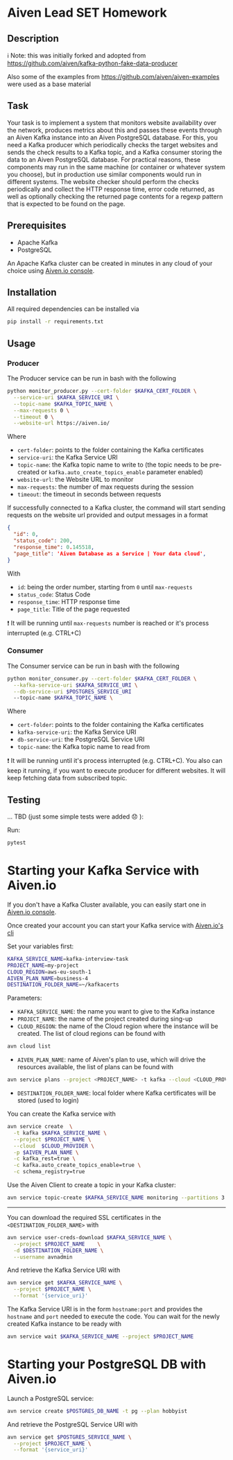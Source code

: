 # Aiven Lead SET Homework

## Description

ℹ️ Note: this was initially forked and adopted from https://github.com/aiven/kafka-python-fake-data-producer

Also some of the examples from https://github.com/aiven/aiven-examples were used as a base material

## Task

Your task is to implement a system that monitors website availability over the network, produces metrics about this and passes these events through an Aiven Kafka instance into an Aiven PostgreSQL database.
For this, you need a Kafka producer which periodically checks the target websites and sends the check results to a Kafka topic, and a Kafka consumer storing the data to an Aiven PostgreSQL database. For practical reasons, these components may run in the same machine (or container or whatever system you choose), but in production use similar components would run in different systems.
The website checker should perform the checks periodically and collect the HTTP response time, error code returned, as well as optionally checking the returned page contents for a regexp pattern that is expected to be found on the page.

## Prerequisites

 * Apache Kafka
 * PostgreSQL

An Apache Kafka cluster can be created in minutes in any cloud of your choice using [Aiven.io console](https://console.aiven.io/signup).

## Installation

All required dependencies can be installed via

```bash
pip install -r requirements.txt
```

## Usage

### Producer

The Producer service can be run in bash with the following

```bash
python monitor_producer.py --cert-folder $KAFKA_CERT_FOLDER \
  --service-uri $KAFKA_SERVICE_URI \
  --topic-name $KAFKA_TOPIC_NAME \
  --max-requests 0 \
  --timeout 0 \
  --website-url https://aiven.io/
```

Where
* `cert-folder`: points to the folder containing the Kafka certificates
* `service-uri`: the Kafka Service URI
* `topic-name`: the Kafka topic name to write to (the topic needs to be pre-created or `kafka.auto_create_topics_enable` parameter enabled)
* `website-url`: the Website URL to monitor
* `max-requests`: the number of max requests during the session
* `timeout`: the timeout in seconds between requests

If successfully connected to a Kafka cluster, the command will start sending requests on the website url provided and output messages in a format

```json
{
  "id": 0,
  "status_code": 200,
  "response_time": 0.145518,
  "page_title": 'Aiven Database as a Service | Your data cloud',
}
```

With
* `id`: being the order number, starting from `0` until `max-requests`
* `status_code`: Status Code
* `response_time`: HTTP response time
* `page_title`: Title of the page requested

:exclamation: It will be running until `max-requests` number is reached or it's process interrupted (e.g. CTRL+C)

### Consumer

The Consumer service can be run in bash with the following

```bash
python monitor_consumer.py --cert-folder $KAFKA_CERT_FOLDER \
  --kafka-service-uri $KAFKA_SERVICE_URI \
  --db-service-uri $POSTGRES_SERVICE_URI
  --topic-name $KAFKA_TOPIC_NAME \
```

Where
* `cert-folder`: points to the folder containing the Kafka certificates
* `kafka-service-uri`: the Kafka Service URI
* `db-service-uri`: the PostgreSQL Service URI
* `topic-name`: the Kafka topic name to read from

:exclamation: It will be running until it's process interrupted (e.g. CTRL+C). You also can keep it running, if you want to execute producer for different websites. It will keep fetching data from subscribed topic.

## Testing

... TBD (just some simple tests were added 😞 ):

Run:

```bash
pytest
```

# Starting your Kafka Service with Aiven.io

If you don't have a Kafka Cluster available, you can easily start one in [Aiven.io console](https://console.aiven.io/signup).

Once created your account you can start your Kafka service with [Aiven.io's cli](https://github.com/aiven/aiven-client)

Set your variables first:
```bash
KAFKA_SERVICE_NAME=kafka-interview-task
PROJECT_NAME=my-project
CLOUD_REGION=aws-eu-south-1
AIVEN_PLAN_NAME=business-4
DESTINATION_FOLDER_NAME=~/kafkacerts
```
Parameters:
* `KAFKA_SERVICE_NAME`: the name you want to give to the Kafka instance
* `PROJECT_NAME`: the name of the project created during sing-up
* `CLOUD_REGION`: the name of the Cloud region where the instance will be created. The list of cloud regions can be found
 with
```bash
avn cloud list
```
* `AIVEN_PLAN_NAME`: name of Aiven's plan to use, which will drive the resources available, the list of plans can be found with
```bash
avn service plans --project <PROJECT_NAME> -t kafka --cloud <CLOUD_PROVIDER>
```
* `DESTINATION_FOLDER_NAME`: local folder where Kafka certificates will be stored (used to login)

You can create the Kafka service with

```bash
avn service create  \
  -t kafka $KAFKA_SERVICE_NAME \
  --project $PROJECT_NAME \
  --cloud  $CLOUD_PROVIDER \
  -p $AIVEN_PLAN_NAME \
  -c kafka_rest=true \
  -c kafka.auto_create_topics_enable=true \
  -c schema_registry=true
```

Use the Aiven Client to create a topic in your Kafka cluster:

```bash
avn service topic-create $KAFKA_SERVICE_NAME monitoring --partitions 3 --replication 3
```

---

You can download the required SSL certificates in the `<DESTINATION_FOLDER_NAME>` with

```bash
avn service user-creds-download $KAFKA_SERVICE_NAME \
  --project $PROJECT_NAME    \
  -d $DESTINATION_FOLDER_NAME \
  --username avnadmin
```

And retrieve the Kafka Service URI with

```bash
avn service get $KAFKA_SERVICE_NAME \
  --project $PROJECT_NAME \
  --format '{service_uri}'
```

The Kafka Service URI is in the form `hostname:port` and provides the `hostname` and `port` needed to execute the code.
You can wait for the newly created Kafka instance to be ready with

```bash
avn service wait $KAFKA_SERVICE_NAME --project $PROJECT_NAME
```

# Starting your PostgreSQL DB with Aiven.io

Launch a PostgreSQL service:

```bash
avn service create $POSTGRES_DB_NAME -t pg --plan hobbyist
```

And retrieve the PostgreSQL Service URI with

```bash
avn service get $POSTGRES_SERVICE_NAME \
  --project $PROJECT_NAME \
  --format '{service_uri}'
```
